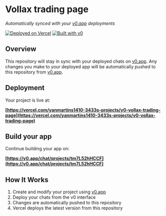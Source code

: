 # Vollax trading page

*Automatically synced with your [v0.app](https://v0.app) deployments*

[![Deployed on Vercel](https://img.shields.io/badge/Deployed%20on-Vercel-black?style=for-the-badge&logo=vercel)](https://vercel.com/yanmartins1410-3433s-projects/v0-vollax-trading-page)
[![Built with v0](https://img.shields.io/badge/Built%20with-v0.app-black?style=for-the-badge)](https://v0.app/chat/projects/tm7L52hHCCF)

## Overview

This repository will stay in sync with your deployed chats on [v0.app](https://v0.app).
Any changes you make to your deployed app will be automatically pushed to this repository from [v0.app](https://v0.app).

## Deployment

Your project is live at:

**[https://vercel.com/yanmartins1410-3433s-projects/v0-vollax-trading-page](https://vercel.com/yanmartins1410-3433s-projects/v0-vollax-trading-page)**

## Build your app

Continue building your app on:

**[https://v0.app/chat/projects/tm7L52hHCCF](https://v0.app/chat/projects/tm7L52hHCCF)**

## How It Works

1. Create and modify your project using [v0.app](https://v0.app)
2. Deploy your chats from the v0 interface
3. Changes are automatically pushed to this repository
4. Vercel deploys the latest version from this repository
